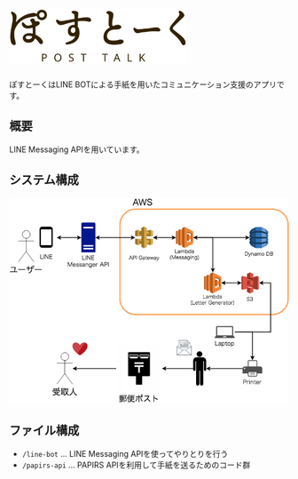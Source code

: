 # <img src="https://github.com/rilmayer/post-talk/blob/master/design/logo.svg" width="320px">
ぽすとーくはLINE BOTによる手紙を用いたコミュニケーション支援のアプリです。

## 概要
LINE Messaging APIを用いています。

## システム構成
![system](https://github.com/rilmayer/post-talk/blob/master/docs/images/POST_TALK.png)

## ファイル構成
- `/line-bot` ... LINE Messaging APIを使ってやりとりを行う
- `/papirs-api` ... PAPIRS APIを利用して手紙を送るためのコード群